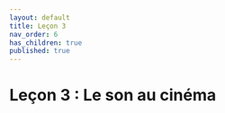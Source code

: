 ```yaml
---
layout: default
title: Leçon 3
nav_order: 6
has_children: true
published: true
---
```


# Leçon 3 : Le son au cinéma




